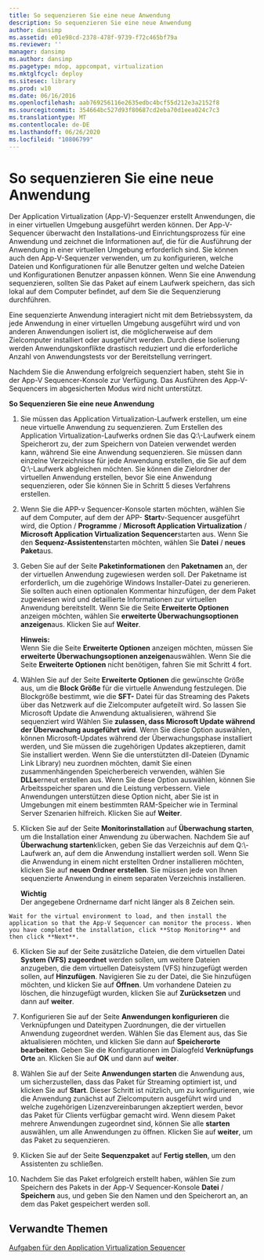 ```yaml
---
title: So sequenzieren Sie eine neue Anwendung
description: So sequenzieren Sie eine neue Anwendung
author: dansimp
ms.assetid: e01e98cd-2378-478f-9739-f72c465bf79a
ms.reviewer: ''
manager: dansimp
ms.author: dansimp
ms.pagetype: mdop, appcompat, virtualization
ms.mktglfcycl: deploy
ms.sitesec: library
ms.prod: w10
ms.date: 06/16/2016
ms.openlocfilehash: aab769256116e2635edbc4bcf55d212e3a2152f8
ms.sourcegitcommit: 354664bc527d93f80687cd2eba70d1eea024c7c3
ms.translationtype: MT
ms.contentlocale: de-DE
ms.lasthandoff: 06/26/2020
ms.locfileid: "10806799"
---
```

# So sequenzieren Sie eine neue Anwendung


Der Application Virtualization (App-V)-Sequenzer erstellt Anwendungen, die in einer virtuellen Umgebung ausgeführt werden können. Der App-V-Sequencer überwacht den Installations-und Einrichtungsprozess für eine Anwendung und zeichnet die Informationen auf, die für die Ausführung der Anwendung in einer virtuellen Umgebung erforderlich sind. Sie können auch den App-V-Sequenzer verwenden, um zu konfigurieren, welche Dateien und Konfigurationen für alle Benutzer gelten und welche Dateien und Konfigurationen Benutzer anpassen können. Wenn Sie eine Anwendung sequenzieren, sollten Sie das Paket auf einem Laufwerk speichern, das sich lokal auf dem Computer befindet, auf dem Sie die Sequenzierung durchführen.

Eine sequenzierte Anwendung interagiert nicht mit dem Betriebssystem, da jede Anwendung in einer virtuellen Umgebung ausgeführt wird und von anderen Anwendungen isoliert ist, die möglicherweise auf dem Zielcomputer installiert oder ausgeführt werden. Durch diese Isolierung werden Anwendungskonflikte drastisch reduziert und die erforderliche Anzahl von Anwendungstests vor der Bereitstellung verringert.

Nachdem Sie die Anwendung erfolgreich sequenziert haben, steht Sie in der App-V Sequencer-Konsole zur Verfügung. Das Ausführen des App-V-Sequencers im abgesicherten Modus wird nicht unterstützt.

**So Sequenzieren Sie eine neue Anwendung**

1.  Sie müssen das Application Virtualization-Laufwerk erstellen, um eine neue virtuelle Anwendung zu sequenzieren. Zum Erstellen des Application Virtualization-Laufwerks ordnen Sie das Q:\\-Laufwerk einem Speicherort zu, der zum Speichern von Dateien verwendet werden kann, während Sie eine Anwendung sequenzieren. Sie müssen dann einzelne Verzeichnisse für jede Anwendung erstellen, die Sie auf dem Q:\\-Laufwerk abgleichen möchten. Sie können die Zielordner der virtuellen Anwendung erstellen, bevor Sie eine Anwendung sequenzieren, oder Sie können Sie in Schritt 5 dieses Verfahrens erstellen.

2.  Wenn Sie die APP-v Sequencer-Konsole starten möchten, wählen Sie auf dem Computer, auf dem der APP- **Start**v-Sequencer ausgeführt wird, die Option  /  **Programme**  /  **Microsoft Application Virtualization**  /  **Microsoft Application Virtualization Sequencer**starten aus. Wenn Sie den **Sequenz-Assistenten**starten möchten, wählen Sie **Datei**  /  **neues Paket**aus.

3.  Geben Sie auf der Seite **Paketinformationen** den **Paketnamen** an, der der virtuellen Anwendung zugewiesen werden soll. Der Paketname ist erforderlich, um die zugehörige Windows Installer-Datei zu generieren. Sie sollten auch einen optionalen Kommentar hinzufügen, der dem Paket zugewiesen wird und detaillierte Informationen zur virtuellen Anwendung bereitstellt. Wenn Sie die Seite **Erweiterte Optionen** anzeigen möchten, wählen Sie **erweiterte Überwachungsoptionen anzeigen**aus. Klicken Sie auf **Weiter**.

    **Hinweis:**  
    Wenn Sie die Seite **Erweiterte Optionen** anzeigen möchten, müssen Sie **erweiterte Überwachungsoptionen anzeigen**auswählen. Wenn Sie die Seite **Erweiterte Optionen** nicht benötigen, fahren Sie mit Schritt 4 fort.



4.  Wählen Sie auf der Seite **Erweiterte Optionen** die gewünschte Größe aus, um die **Block Größe** für die virtuelle Anwendung festzulegen. Die Blockgröße bestimmt, wie die **SFT-** Datei für das Streaming des Pakets über das Netzwerk auf die Zielcomputer aufgeteilt wird. So lassen Sie Microsoft Update die Anwendung aktualisieren, während Sie sequenziert wird Wählen Sie **zulassen, dass Microsoft Update während der Überwachung ausgeführt wird**. Wenn Sie diese Option auswählen, können Microsoft-Updates während der Überwachungsphase installiert werden, und Sie müssen die zugehörigen Updates akzeptieren, damit Sie installiert werden. Wenn Sie die unterstützten dll-Dateien (Dynamic Link Library) neu zuordnen möchten, damit Sie einen zusammenhängenden Speicherbereich verwenden, wählen Sie **DLLs**erneut erstellen aus. Wenn Sie diese Option auswählen, können Sie Arbeitsspeicher sparen und die Leistung verbessern. Viele Anwendungen unterstützen diese Option nicht, aber Sie ist in Umgebungen mit einem bestimmten RAM-Speicher wie in Terminal Server Szenarien hilfreich. Klicken Sie auf **Weiter**.

5.  Klicken Sie auf der Seite **Monitorinstallation** auf **Überwachung starten**, um die Installation einer Anwendung zu überwachen. Nachdem Sie auf **Überwachung starten**klicken, geben Sie das Verzeichnis auf dem Q:\\-Laufwerk an, auf dem die Anwendung installiert werden soll. Wenn Sie die Anwendung in einem nicht erstellten Ordner installieren möchten, klicken Sie auf **neuen Ordner erstellen**. Sie müssen jede von Ihnen sequenzierte Anwendung in einem separaten Verzeichnis installieren.

    **Wichtig**  
    Der angegebene Ordnername darf nicht länger als 8 Zeichen sein.



~~~
Wait for the virtual environment to load, and then install the application so that the App-V Sequencer can monitor the process. When you have completed the installation, click **Stop Monitoring** and then click **Next**.
~~~

6. Klicken Sie auf der Seite zusätzliche Dateien, die dem virtuellen Datei **System (VFS) zugeordnet** werden sollen, um weitere Dateien anzugeben, die dem virtuellen Dateisystem (VFS) hinzugefügt werden sollen, auf **Hinzufügen**. Navigieren Sie zu der Datei, die Sie hinzufügen möchten, und klicken Sie auf **Öffnen**. Um vorhandene Dateien zu löschen, die hinzugefügt wurden, klicken Sie auf **Zurücksetzen** und dann auf **weiter**.

7. Konfigurieren Sie auf der Seite **Anwendungen konfigurieren** die Verknüpfungen und Dateitypen Zuordnungen, die der virtuellen Anwendung zugeordnet werden. Wählen Sie das Element aus, das Sie aktualisieren möchten, und klicken Sie dann auf **Speicherorte bearbeiten**. Geben Sie die Konfigurationen im Dialogfeld **Verknüpfungs Orte** an. Klicken Sie auf **OK** und dann auf **weiter**.

8. Wählen Sie auf der Seite **Anwendungen starten** die Anwendung aus, um sicherzustellen, dass das Paket für Streaming optimiert ist, und klicken Sie auf **Start**. Dieser Schritt ist nützlich, um zu konfigurieren, wie die Anwendung zunächst auf Zielcomputern ausgeführt wird und welche zugehörigen Lizenzvereinbarungen akzeptiert werden, bevor das Paket für Clients verfügbar gemacht wird. Wenn diesem Paket mehrere Anwendungen zugeordnet sind, können Sie alle **starten** auswählen, um alle Anwendungen zu öffnen. Klicken Sie auf **weiter**, um das Paket zu sequenzieren.

9. Klicken Sie auf der Seite **Sequenzpaket** auf **Fertig stellen**, um den Assistenten zu schließen.

10. Nachdem Sie das Paket erfolgreich erstellt haben, wählen Sie zum Speichern des Pakets in der App-V Sequencer-Konsole **Datei**  /  **Speichern** aus, und geben Sie den Namen und den Speicherort an, an dem das Paket gespeichert werden soll.

## Verwandte Themen


[Aufgaben für den Application Virtualization Sequencer](tasks-for-the-application-virtualization-sequencer.md)










